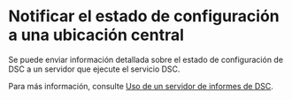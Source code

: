 # Notificar el estado de configuración a una ubicación central

Se puede enviar información detallada sobre el estado de configuración de DSC a un servidor que ejecute el servicio DSC. 

Para más información, consulte [Uso de un servidor de informes de DSC](https://msdn.microsoft.com/powershell/dsc/reportserver).

<!--HONumber=Aug16_HO3-->


